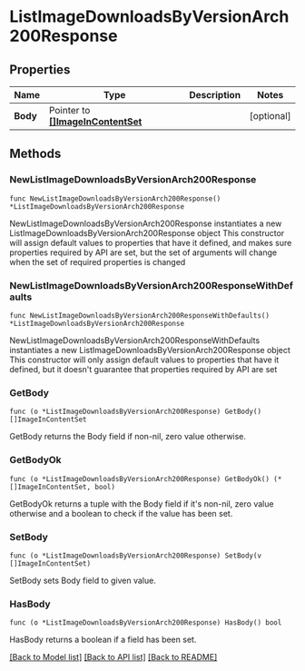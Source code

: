 # ListImageDownloadsByVersionArch200Response

## Properties

Name | Type | Description | Notes
------------ | ------------- | ------------- | -------------
**Body** | Pointer to [**[]ImageInContentSet**](ImageInContentSet.md) |  | [optional] 

## Methods

### NewListImageDownloadsByVersionArch200Response

`func NewListImageDownloadsByVersionArch200Response() *ListImageDownloadsByVersionArch200Response`

NewListImageDownloadsByVersionArch200Response instantiates a new ListImageDownloadsByVersionArch200Response object
This constructor will assign default values to properties that have it defined,
and makes sure properties required by API are set, but the set of arguments
will change when the set of required properties is changed

### NewListImageDownloadsByVersionArch200ResponseWithDefaults

`func NewListImageDownloadsByVersionArch200ResponseWithDefaults() *ListImageDownloadsByVersionArch200Response`

NewListImageDownloadsByVersionArch200ResponseWithDefaults instantiates a new ListImageDownloadsByVersionArch200Response object
This constructor will only assign default values to properties that have it defined,
but it doesn't guarantee that properties required by API are set

### GetBody

`func (o *ListImageDownloadsByVersionArch200Response) GetBody() []ImageInContentSet`

GetBody returns the Body field if non-nil, zero value otherwise.

### GetBodyOk

`func (o *ListImageDownloadsByVersionArch200Response) GetBodyOk() (*[]ImageInContentSet, bool)`

GetBodyOk returns a tuple with the Body field if it's non-nil, zero value otherwise
and a boolean to check if the value has been set.

### SetBody

`func (o *ListImageDownloadsByVersionArch200Response) SetBody(v []ImageInContentSet)`

SetBody sets Body field to given value.

### HasBody

`func (o *ListImageDownloadsByVersionArch200Response) HasBody() bool`

HasBody returns a boolean if a field has been set.


[[Back to Model list]](../README.md#documentation-for-models) [[Back to API list]](../README.md#documentation-for-api-endpoints) [[Back to README]](../README.md)


